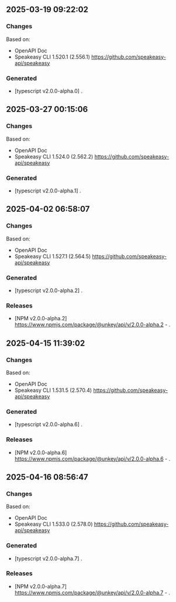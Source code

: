 

## 2025-03-19 09:22:02
### Changes
Based on:
- OpenAPI Doc  
- Speakeasy CLI 1.520.1 (2.556.1) https://github.com/speakeasy-api/speakeasy
### Generated
- [typescript v2.0.0-alpha.0] .

## 2025-03-27 00:15:06
### Changes
Based on:
- OpenAPI Doc  
- Speakeasy CLI 1.524.0 (2.562.2) https://github.com/speakeasy-api/speakeasy
### Generated
- [typescript v2.0.0-alpha.1] .

## 2025-04-02 06:58:07
### Changes
Based on:
- OpenAPI Doc  
- Speakeasy CLI 1.527.1 (2.564.5) https://github.com/speakeasy-api/speakeasy
### Generated
- [typescript v2.0.0-alpha.2] .
### Releases
- [NPM v2.0.0-alpha.2] https://www.npmjs.com/package/@unkey/api/v/2.0.0-alpha.2 - .

## 2025-04-15 11:39:02
### Changes
Based on:
- OpenAPI Doc  
- Speakeasy CLI 1.531.5 (2.570.4) https://github.com/speakeasy-api/speakeasy
### Generated
- [typescript v2.0.0-alpha.6] .
### Releases
- [NPM v2.0.0-alpha.6] https://www.npmjs.com/package/@unkey/api/v/2.0.0-alpha.6 - .

## 2025-04-16 08:56:47
### Changes
Based on:
- OpenAPI Doc  
- Speakeasy CLI 1.533.0 (2.578.0) https://github.com/speakeasy-api/speakeasy
### Generated
- [typescript v2.0.0-alpha.7] .
### Releases
- [NPM v2.0.0-alpha.7] https://www.npmjs.com/package/@unkey/api/v/2.0.0-alpha.7 - .